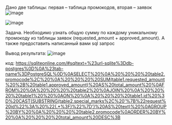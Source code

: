 ﻿Дано две таблицы: первая – таблица промокодов, вторая – заявок
![image](https://github.com/user-attachments/assets/0c80403a-62b2-44c2-92d4-f49e50f72190)

![image](https://github.com/user-attachments/assets/b1d8bea2-8e60-42dc-9b9f-b1aaaa90d657)

Задача. Необходимо узнать общую сумму по каждому уникальному промокоду из таблицы заявок (requested\_amount + approved\_amount). А также предоставить написанный вами sql запрос

Вывод результата:
![image](https://github.com/user-attachments/assets/57fe649f-1e23-48e6-b234-29b8d2c82ba1)

код:
https://sqliteonline.com/#sqltext=%23url-sqlite%3Ddb-postgres%0D%0A%23tab-name%3DPostgreSQL%0D%0ASELECT%20%0A%20%20%20%20table2.promocode%2C%20%0A%20%20%20%20SUM(table1.requested_amount%20%2B%20table1.approved_amount)%20AS%20total_amount%20%0AFROM%20%0A%20%20%20%20table2%20%0AJOIN%20%0A%20%20%20%20table1%20%20%0AON%20%0A%20%20%20%20table1.id%20%3D%20CAST(SUBSTRING(table2.special_marks%2C%20'%7B%22request%20id%22%3A%20%22(.*%3F)%22%7D')%20AS%20text)%20%0AGROUP%20BY%20%0A%20%20%20%20table2.promocode%0AORDER%20BY%20%0A%20%20%20%20total_amount%20DESC%3B
